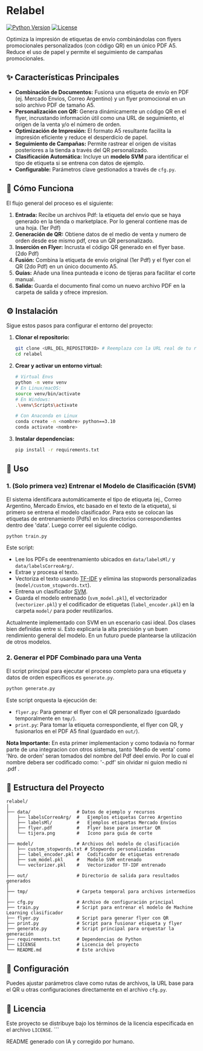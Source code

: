 # Relabel
[![Python Version](https://img.shields.io/badge/python-3+-green.svg?style=flat)](https://www.python.org/)
[![License](https://img.shields.io/badge/License-GPLv3-blue.svg)](GPLv3) 

Optimiza la impresión de etiquetas de envío combinándolas con flyers promocionales personalizados (con código QR) en un único PDF A5. Reduce el uso de papel y permite el seguimiento de campañas promocionales.

## ✨ Características Principales

* **Combinación de Documentos:** Fusiona una etiqueta de envío en PDF (ej. Mercado Envíos, Correo Argentino) y un flyer promocional en un solo archivo PDF de tamaño A5.
* **Personalización con QR:** Genera dinámicamente un código QR en el flyer, incrustando información útil como una URL de seguimiento, el origen de la venta y/o el número de orden.
* **Optimización de Impresión:** El formato A5 resultante facilita la impresión eficiente y reduce el desperdicio de papel.
* **Seguimiento de Campañas:** Permite rastrear el origen de visitas posteriores a la tienda a través del QR personalizado.
* **Clasificación Automática:** Incluye un **modelo SVM** para identificar el tipo de etiqueta si se entrena con datos de ejemplo.
* **Configurable:** Parámetros clave gestionados a través de `cfg.py`.

## 🚀 Cómo Funciona

El flujo general del proceso es el siguiente:

1.  **Entrada:** Recibe un archivos Pdf: la etiqueta del envío que se haya generado en la tienda o marketplace. Por lo general contiene mas de una hoja. (1er Pdf)
2.  **Generación de QR:** Obtiene datos de el medio de venta y numero de orden desde ese mismo pdf, crea un QR personalizado.
3.  **Inserción en Flyer:** Incrusta el código QR generado en el flyer base. (2do Pdf)
4.  **Fusión:** Combina la etiqueta de envío original (1er Pdf) y el flyer con el QR (2do Pdf) en un único documento A5.
5.  **Guías:** Añade una línea punteada e icono de tijeras para facilitar el corte manual.
6.  **Salida:** Guarda el documento final como un nuevo archivo PDF en la carpeta de salida y ofrece impresion.

## ⚙️ Instalación

Sigue estos pasos para configurar el entorno del proyecto:

1.  **Clonar el repositorio:**
    ```bash
    git clone <URL_DEL_REPOSITORIO> # Reemplaza con la URL real de tu repositorio
    cd relabel
    ```

2.  **Crear y activar un entorno virtual:**
    ```bash
    # Virtual Envs
    python -m venv venv
    # En Linux/macOS:
    source venv/bin/activate
    # En Windows:
    .\venv\Scripts\activate

    # Con Anaconda en Linux
    conda create -n <nombre> python==3.10
    conda activate <nombre> 
    ```

3.  **Instalar dependencias:**
    ```bash
    pip install -r requirements.txt
    ```

## 🚀 Uso

### 1. (Solo primera vez) Entrenar el Modelo de Clasificación (SVM)

El sistema identificara automáticamente el tipo de etiqueta (ej., Correo Argentino, Mercado Envíos, etc basado en el texto de la etiqueta), si primero se entrena el modelo clasificador. Para esto se colocan las etiquetas de entrenamiento (Pdfs) en los directorios correspondientes dentro dee 'data'. Luego correr eel siguiente código.

```bash
python train.py
```

Este script:
* Lee los PDFs de eeentrenamiento ubicados en `data/labelsMl/` y `data/labelsCorreoArg/`.
* Extrae y procesa el texto.
* Vectoriza el texto usando [TF-IDF](https://es.wikipedia.org/wiki/Tf-idf) y elimina las stopwords personalizadas (`model/custom_stopwords.txt`).
* Entrena un clasificador [SVM](https://es.wikipedia.org/wiki/M%C3%A1quina_de_vectores_de_soporte).
* Guarda el modelo entrenado (`svm_model.pkl`), el vectorizador (`vectorizer.pkl`) y el codificador de etiquetas (`label_encoder.pkl`) en la carpeta `model/` para poder reutilizarlos.

Actualmente implementado con SVM en un escenario casi ideal. Dos clases bien definidas entre si. Esto explicaria la alta precisión y un buen rendimiento general del modelo. En un futuro puede plantearse la utilización de otros modelos. 

### 2. Generar el PDF Combinado para una Venta

El script principal para ejecutar el proceso completo para una etiqueta y datos de orden específicos es `generate.py`.

```bash
python generate.py
```

Este script orquesta la ejecución de:
* `flyer.py`: Para generar el flyer con el QR personalizado (guardado temporalmente en `tmp/`).
* `print.py`: Para tomar la etiqueta correspondiente, el flyer con QR, y fusionarlos en el PDF A5 final (guardado en `out/`).

**Nota Importante:** En esta primer implementacion y como todavia no formar parte de una integracion con otros sistemas, tanto 'Medio de venta' como 'Nro. de orden' seran tomados del nombre del Pdf deel envio. Por lo cual el nombre debera ser codificado como: '<Medio>-<Numero>.pdf' sin olvidar ni guion medio ni .pdf .

## 📁 Estructura del Proyecto

```
relabel/
│
├── data/                 # Datos de ejemplo y recursos
│   ├── labelsCorreoArg/  #   Ejemplos etiquetas Correo Argentino
│   ├── labelsMl/         #   Ejemplos etiquetas Mercado Envíos
│   ├── flyer.pdf         #   Flyer base para insertar QR
│   └── tijera.png        #   Icono para guía de corte
│
├── model/                # Archivos del modelo de clasificación
│   ├── custom_stopwords.txt # Stopwords personalizadas
│   ├── label_encoder.pkl #   Codificador de etiquetas entrenado
│   ├── svm_model.pkl     #   Modelo SVM entrenado
│   └── vectorizer.pkl    #   Vectorizador TF-IDF entrenado
│
├── out/                  # Directorio de salida para resultados generados
│
├── tmp/                  # Carpeta temporal para archivos intermedios
│
├── cfg.py                # Archivo de configuración principal
├── train.py              # Script para entrenar el modelo de Machine Learning clasificador
├── flyer.py              # Script para generar flyer con QR
├── print.py              # Script para fusionar etiqueta y flyer
├── generate.py           # Script principal para orquestar la generación
├── requirements.txt      # Dependencias de Python
├── LICENSE               # Licencia del proyecto
└── README.md             # Este archivo
```

## 🔧 Configuración

Puedes ajustar parámetros clave como rutas de archivos, la URL base para el QR u otras configuraciones directamente en el archivo `cfg.py`.

## 📄 Licencia

Este proyecto se distribuye bajo los términos de la licencia especificada en el archivo `LICENSE`. ```

README generado con IA y corregido por humano.